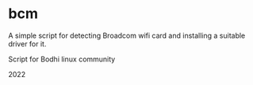 # bcm

A simple script for detecting Broadcom wifi card and installing a suitable driver for it.

Script for Bodhi linux community

2022

